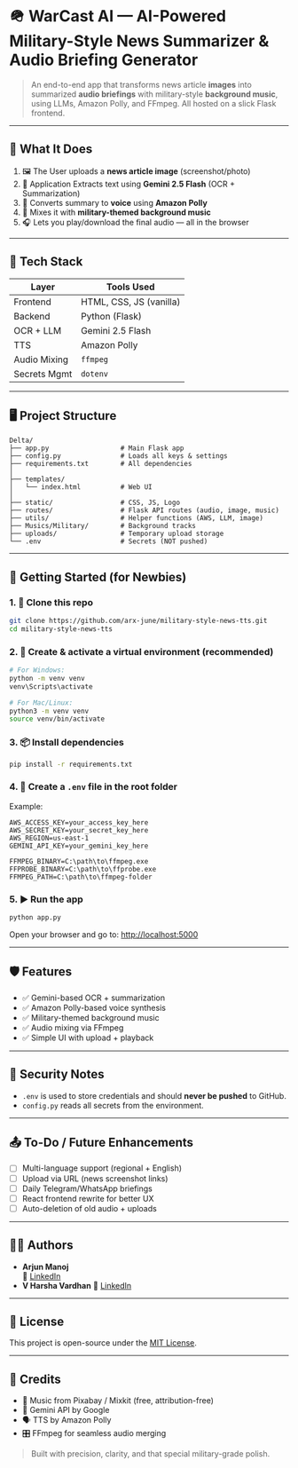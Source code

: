 # 🪖 WarCast AI — AI-Powered Military-Style News Summarizer & Audio Briefing Generator

> An end-to-end app that transforms news article **images** into summarized **audio briefings** with military-style **background music**, using LLMs, Amazon Polly, and FFmpeg. All hosted on a slick Flask frontend.

---

## 📸 What It Does

1. 🖼️ The User uploads a **news article image** (screenshot/photo)
2. 🤖 Application Extracts text using **Gemini 2.5 Flash** (OCR + Summarization)
3. 🎤 Converts summary to **voice** using **Amazon Polly**
4. 🥁 Mixes it with **military-themed background music**
5. 🎧 Lets you play/download the final audio — all in the browser

---

## 🧠 Tech Stack

| Layer        | Tools Used                                                                 |
|--------------|------------------------------------------------------------------------------|
| Frontend     | HTML, CSS, JS (vanilla)                                                    |
| Backend      | Python (Flask)                                                              |
| OCR + LLM    | Gemini 2.5 Flash                                                            |
| TTS          | Amazon Polly                                                                |
| Audio Mixing | `ffmpeg`                                                                    |
| Secrets Mgmt | `dotenv`                                                                    |

---

## 🖥️ Project Structure

```
Delta/
├── app.py                  # Main Flask app
├── config.py               # Loads all keys & settings
├── requirements.txt        # All dependencies
│
├── templates/
│   └── index.html          # Web UI
│
├── static/                 # CSS, JS, Logo
├── routes/                 # Flask API routes (audio, image, music)
├── utils/                  # Helper functions (AWS, LLM, image)
├── Musics/Military/        # Background tracks
├── uploads/                # Temporary upload storage
└── .env                    # Secrets (NOT pushed)
```

---

## 🚀 Getting Started (for Newbies)

### 1. 🔁 Clone this repo
```bash
git clone https://github.com/arx-june/military-style-news-tts.git
cd military-style-news-tts
```

### 2. 🐍 Create & activate a virtual environment (recommended)
```bash
# For Windows:
python -m venv venv
venv\Scripts\activate

# For Mac/Linux:
python3 -m venv venv
source venv/bin/activate
```

### 3. 📦 Install dependencies
```bash
pip install -r requirements.txt
```

### 4. 🔐 Create a `.env` file in the root folder
Example:
```dotenv
AWS_ACCESS_KEY=your_access_key_here
AWS_SECRET_KEY=your_secret_key_here
AWS_REGION=us-east-1
GEMINI_API_KEY=your_gemini_key_here

FFMPEG_BINARY=C:\path\to\ffmpeg.exe
FFPROBE_BINARY=C:\path\to\ffprobe.exe
FFMPEG_PATH=C:\path\to\ffmpeg-folder
```

### 5. ▶️ Run the app
```bash
python app.py
```
Open your browser and go to: [http://localhost:5000](http://localhost:5000)

---

## 🛡️ Features
- ✅ Gemini-based OCR + summarization
- ✅ Amazon Polly-based voice synthesis
- ✅ Military-themed background music
- ✅ Audio mixing via FFmpeg
- ✅ Simple UI with upload + playback

---

## 🔐 Security Notes
- `.env` is used to store credentials and should **never be pushed** to GitHub.
- `config.py` reads all secrets from the environment.

---

## 📤 To-Do / Future Enhancements
- [ ] Multi-language support (regional + English)
- [ ] Upload via URL (news screenshot links)
- [ ] Daily Telegram/WhatsApp briefings
- [ ] React frontend rewrite for better UX
- [ ] Auto-deletion of old audio + uploads

---

## 👨‍💻 Authors
- **Arjun Manoj**    
🔗 [LinkedIn](https://www.linkedin.com/in/arjun-manoj-2aa449251/)
- **V Harsha Vardhan**
🔗 [LinkedIn](https://www.linkedin.com/in/777hv/)

---

## 📜 License
This project is open-source under the [MIT License](LICENSE).

---

## 🫡 Credits
- 🎵 Music from Pixabay / Mixkit (free, attribution-free)
- 🧠 Gemini API by Google
- 🗣️ TTS by Amazon Polly
- 🎛️ FFmpeg for seamless audio merging

> Built with precision, clarity, and that special military-grade polish.
